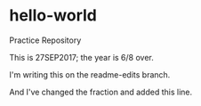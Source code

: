 # hello-world
Practice Repository

This is 27SEP2017; the year is 6/8 over.  

I'm writing this on the readme-edits branch.  

And I've changed the fraction and added this line.
